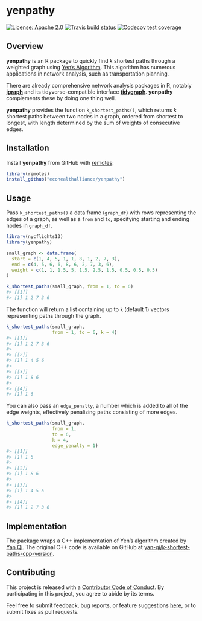 
<!-- README.md is generated from README.Rmd. Please edit that file -->

# yenpathy

[![License:
Apache 2.0](https://img.shields.io/badge/License-Apache%202.0-blue.svg)](https://opensource.org/licenses/Apache-2.0)
[![Travis build
status](https://travis-ci.org/ecohealthalliance/yenpathy.svg?branch=master)](https://travis-ci.org/ecohealthalliance/yenpathy)
[![Codecov test
coverage](https://codecov.io/gh/ecohealthalliance/yenpathy/branch/master/graph/badge.svg)](https://codecov.io/gh/ecohealthalliance/yenpathy?branch=master)

## Overview

**yenpathy** is an R package to quickly find *k* shortest paths through
a weighted graph using [Yen’s
Algorithm](https://dx.doi.org/10.1287/mnsc.17.11.712). This algorithm
has numerous applications in network analysis, such as transportation
planning.

There are already comprehensive network analysis packages in R, notably
[**igraph**](http://igraph.org/r/) and its tidyverse-compatible
interface [**tidygraph**](https://github.com/thomasp85/tidygraph).
**yenpathy** complements these by doing one thing well.

**yenpathy** provides the function `k_shortest_paths()`, which returns
*k* shortest paths between two nodes in a graph, ordered from shortest
to longest, with length determined by the sum of weights of consecutive
edges.

## Installation

Install **yenpathy** from GitHub with
[remotes](https://github.com/r-lib/remotes):

``` r
library(remotes)
install_github("ecohealthalliance/yenpathy")
```

## Usage

Pass `k_shortest_paths()` a data frame (`graph_df`) with rows
representing the edges of a graph, as well as a `from` and `to`,
specifying starting and ending nodes in `graph_df`.

``` r
library(nycflights13)
library(yenpathy)

small_graph <- data.frame(
  start = c(1, 4, 5, 1, 1, 8, 1, 2, 7, 3),
  end = c(4, 5, 6, 6, 8, 6, 2, 7, 3, 6),
  weight = c(1, 1, 1.5, 5, 1.5, 2.5, 1.5, 0.5, 0.5, 0.5)
)

k_shortest_paths(small_graph, from = 1, to = 6)
#> [[1]]
#> [1] 1 2 7 3 6
```

The function will return a list containing up to `k` (default 1) vectors
representing paths through the graph.

``` r
k_shortest_paths(small_graph,
                 from = 1, to = 6, k = 4)
#> [[1]]
#> [1] 1 2 7 3 6
#> 
#> [[2]]
#> [1] 1 4 5 6
#> 
#> [[3]]
#> [1] 1 8 6
#> 
#> [[4]]
#> [1] 1 6
```

You can also pass an `edge_penalty`, a number which is added to all of
the edge weights, effectively penalizing paths consisting of more edges.

``` r
k_shortest_paths(small_graph,
                 from = 1,
                 to = 6,
                 k = 4,
                 edge_penalty = 1)
#> [[1]]
#> [1] 1 6
#> 
#> [[2]]
#> [1] 1 8 6
#> 
#> [[3]]
#> [1] 1 4 5 6
#> 
#> [[4]]
#> [1] 1 2 7 3 6
```

## Implementation

The package wraps a C++ implementation of Yen’s algorithm created by
[Yan Qi](https://github.com/yan-qi). The original C++ code is available
on GitHub at
[yan-qi/k-shortest-paths-cpp-version](https://github.com/yan-qi/k-shortest-paths-cpp-version).

## Contributing

This project is released with a [Contributor Code of
Conduct](https://github.com/ecohealthalliance/yenpathy/blob/master/CONDUCT.md).
By participating in this project, you agree to abide by its terms.

Feel free to submit feedback, bug reports, or feature suggestions
[here](https://github.com/ecohealthalliance/yenpathy/issues), or to
submit fixes as pull requests.
